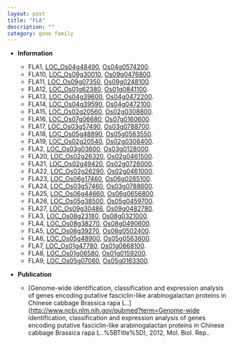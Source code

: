 ```yaml
---
layout: post
title: "FLA"
description: ""
category: gene family
---
```


* **Information**  
    + FLA1, [LOC_Os04g48490](http://rice.uga.edu/cgi-bin/ORF_infopage.cgi?orf=LOC_Os04g48490), [Os04g0574200](https://rapdb.dna.affrc.go.jp/locus/?name=Os04g0574200).
    + FLA10, [LOC_Os09g30010](http://rice.uga.edu/cgi-bin/ORF_infopage.cgi?orf=LOC_Os09g30010), [Os09g0476800](https://rapdb.dna.affrc.go.jp/locus/?name=Os09g0476800).
    + FLA11, [LOC_Os09g07350](http://rice.uga.edu/cgi-bin/ORF_infopage.cgi?orf=LOC_Os09g07350), [Os09g0248100](https://rapdb.dna.affrc.go.jp/locus/?name=Os09g0248100).
    + FLA12, [LOC_Os01g62380](http://rice.uga.edu/cgi-bin/ORF_infopage.cgi?orf=LOC_Os01g62380), [Os01g0841100](https://rapdb.dna.affrc.go.jp/locus/?name=Os01g0841100).
    + FLA13, [LOC_Os04g39600](http://rice.uga.edu/cgi-bin/ORF_infopage.cgi?orf=LOC_Os04g39600), [Os04g0472200](https://rapdb.dna.affrc.go.jp/locus/?name=Os04g0472200).
    + FLA14, [LOC_Os04g39590](http://rice.uga.edu/cgi-bin/ORF_infopage.cgi?orf=LOC_Os04g39590), [Os04g0472100](https://rapdb.dna.affrc.go.jp/locus/?name=Os04g0472100).
    + FLA15, [LOC_Os02g20560](http://rice.uga.edu/cgi-bin/ORF_infopage.cgi?orf=LOC_Os02g20560), [Os02g0308800](https://rapdb.dna.affrc.go.jp/locus/?name=Os02g0308800).
    + FLA16, [LOC_Os07g06680](http://rice.uga.edu/cgi-bin/ORF_infopage.cgi?orf=LOC_Os07g06680), [Os07g0160600](https://rapdb.dna.affrc.go.jp/locus/?name=Os07g0160600).
    + FLA17, [LOC_Os03g57490](http://rice.uga.edu/cgi-bin/ORF_infopage.cgi?orf=LOC_Os03g57490), [Os03g0788700](https://rapdb.dna.affrc.go.jp/locus/?name=Os03g0788700).
    + FLA18, [LOC_Os05g48890](http://rice.uga.edu/cgi-bin/ORF_infopage.cgi?orf=LOC_Os05g48890), [Os05g0563550](https://rapdb.dna.affrc.go.jp/locus/?name=Os05g0563550).
    + FLA19, [LOC_Os02g20540](http://rice.uga.edu/cgi-bin/ORF_infopage.cgi?orf=LOC_Os02g20540), [Os02g0308400](https://rapdb.dna.affrc.go.jp/locus/?name=Os02g0308400).
    + FLA2, [LOC_Os03g03600](http://rice.uga.edu/cgi-bin/ORF_infopage.cgi?orf=LOC_Os03g03600), [Os03g0128000](https://rapdb.dna.affrc.go.jp/locus/?name=Os03g0128000).
    + FLA20, [LOC_Os02g26320](http://rice.uga.edu/cgi-bin/ORF_infopage.cgi?orf=LOC_Os02g26320), [Os02g0461500](https://rapdb.dna.affrc.go.jp/locus/?name=Os02g0461500).
    + FLA21, [LOC_Os02g49420](http://rice.uga.edu/cgi-bin/ORF_infopage.cgi?orf=LOC_Os02g49420), [Os02g0726000](https://rapdb.dna.affrc.go.jp/locus/?name=Os02g0726000).
    + FLA22, [LOC_Os02g26290](http://rice.uga.edu/cgi-bin/ORF_infopage.cgi?orf=LOC_Os02g26290), [Os02g0461000](https://rapdb.dna.affrc.go.jp/locus/?name=Os02g0461000).
    + FLA23, [LOC_Os06g17460](http://rice.uga.edu/cgi-bin/ORF_infopage.cgi?orf=LOC_Os06g17460), [Os06g0285100](https://rapdb.dna.affrc.go.jp/locus/?name=Os06g0285100).
    + FLA24, [LOC_Os03g57460](http://rice.uga.edu/cgi-bin/ORF_infopage.cgi?orf=LOC_Os03g57460), [Os03g0788600](https://rapdb.dna.affrc.go.jp/locus/?name=Os03g0788600).
    + FLA25, [LOC_Os06g44660](http://rice.uga.edu/cgi-bin/ORF_infopage.cgi?orf=LOC_Os06g44660), [Os06g0656800](https://rapdb.dna.affrc.go.jp/locus/?name=Os06g0656800).
    + FLA26, [LOC_Os05g38500](http://rice.uga.edu/cgi-bin/ORF_infopage.cgi?orf=LOC_Os05g38500), [Os05g0459700](https://rapdb.dna.affrc.go.jp/locus/?name=Os05g0459700).
    + FLA27, [LOC_Os09g30486](http://rice.uga.edu/cgi-bin/ORF_infopage.cgi?orf=LOC_Os09g30486), [Os09g0482780](https://rapdb.dna.affrc.go.jp/locus/?name=Os09g0482780).
    + FLA3, [LOC_Os08g23180](http://rice.uga.edu/cgi-bin/ORF_infopage.cgi?orf=LOC_Os08g23180), [Os08g0321000](https://rapdb.dna.affrc.go.jp/locus/?name=Os08g0321000).
    + FLA4, [LOC_Os08g38270](http://rice.uga.edu/cgi-bin/ORF_infopage.cgi?orf=LOC_Os08g38270), [Os08g0490600](https://rapdb.dna.affrc.go.jp/locus/?name=Os08g0490600).
    + FLA5, [LOC_Os08g39270](http://rice.uga.edu/cgi-bin/ORF_infopage.cgi?orf=LOC_Os08g39270), [Os08g0502400](https://rapdb.dna.affrc.go.jp/locus/?name=Os08g0502400).
    + FLA6, [LOC_Os05g48900](http://rice.uga.edu/cgi-bin/ORF_infopage.cgi?orf=LOC_Os05g48900), [Os05g0563600](https://rapdb.dna.affrc.go.jp/locus/?name=Os05g0563600).
    + FLA7, [LOC_Os01g47780](http://rice.uga.edu/cgi-bin/ORF_infopage.cgi?orf=LOC_Os01g47780), [Os01g0668100](https://rapdb.dna.affrc.go.jp/locus/?name=Os01g0668100).
    + FLA8, [LOC_Os01g06580](http://rice.uga.edu/cgi-bin/ORF_infopage.cgi?orf=LOC_Os01g06580), [Os01g0159200](https://rapdb.dna.affrc.go.jp/locus/?name=Os01g0159200).
    + FLA9, [LOC_Os05g07060](http://rice.uga.edu/cgi-bin/ORF_infopage.cgi?orf=LOC_Os05g07060), [Os05g0163300](https://rapdb.dna.affrc.go.jp/locus/?name=Os05g0163300).

* **Publication**  
    + [Genome-wide identification, classification and expression analysis of genes encoding putative fasciclin-like arabinogalactan proteins in Chinese cabbage Brassica rapa L..](http://www.ncbi.nlm.nih.gov/pubmed?term=Genome-wide identification, classification and expression analysis of genes encoding putative fasciclin-like arabinogalactan proteins in Chinese cabbage Brassica rapa L..%5BTitle%5D), 2012, Mol. Biol. Rep..


